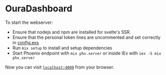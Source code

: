 # OuraDashboard

To start the webserver:

  * Ensure that nodejs and npm are installed for svelte's SSR.
  * Ensure that the personal token lines are uncommented and set correctly in [config.exs](/config/config.exs)
  * Run `mix setup` to install and setup dependencies
  * Start Phoenix endpoint with `mix phx.server` or inside IEx with `iex -S mix phx.server`

Now you can visit [`localhost:4000`](http://localhost:4000) from your browser.